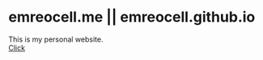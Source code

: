 # emreocell.me || emreocell.github.io
This is my personal website.
<br>
<a href="https://emreocell.me" target="_blank">Click</a>

